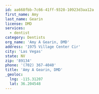 ```yaml
---
id: aa668fbb-7c66-41ff-9328-10923d3aa12a
first_name: Amy
last_name: Gearin
license: DMD
services:
  - dentist
category: Dentists
org_name: 'Amy A Gearin, DMD'
address: '1975 Village Center Cir'
city: 'Las Vegas'
state: NV
zip: '89134'
phone: '(702) 367-4040'
title: 'Amy A Gearin, DMD'
_geoloc:
  lng: -115.31207
  lat: 36.204548
---
```

